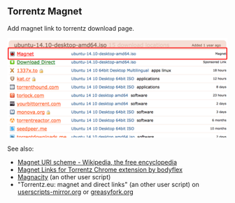 ## Torrentz Magnet

Add magnet link to torrentz download page.

![Screenshot show the magnet link added to download link list](screenshot.png?raw=true)

See also:

- [Magnet URI scheme - Wikipedia, the free encyclopedia](https://en.wikipedia.org/wiki/Magnet_URI_scheme)
- [Magnet Links for Torrentz Chrome extension by bodyflex](https://github.com/bodyflex/torrentz-magnet)
- [Magnacity](https://gist.github.com/dwalters/924225) (an other user script)
- "Torrentz.eu: magnet and direct links" (an other user script) on [userscripts-mirror.org](http://userscripts-mirror.org/scripts/show/101167.html) or [greasyfork.org](https://greasyfork.org/en/scripts/2513-torrentz-eu-magnet-and-direct-links)
